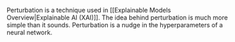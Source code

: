 Perturbation is a technique used in [[Explainable Models Overview|Explainable AI (XAI)]]. The idea behind perturbation is much more simple than it sounds. Perturbation is a nudge in the hyperparameters of a neural network.